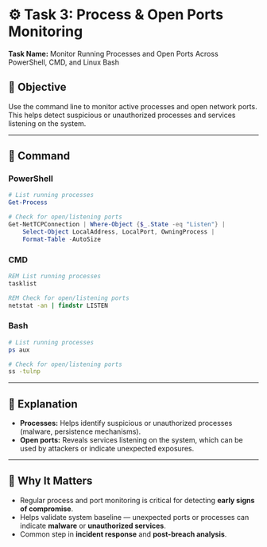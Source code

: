 # ⚙️ Task 3: Process & Open Ports Monitoring

**Task Name:** Monitor Running Processes and Open Ports Across PowerShell, CMD, and Linux Bash

## 📌 Objective  
Use the command line to monitor active processes and open network ports. This helps detect suspicious or unauthorized processes and services listening on the system.

---

## 🧪 Command

### PowerShell
```powershell
# List running processes
Get-Process

# Check for open/listening ports
Get-NetTCPConnection | Where-Object {$_.State -eq "Listen"} | 
    Select-Object LocalAddress, LocalPort, OwningProcess | 
    Format-Table -AutoSize
```

### CMD
```cmd
REM List running processes
tasklist

REM Check for open/listening ports
netstat -an | findstr LISTEN
```

### Bash
```bash
# List running processes
ps aux

# Check for open/listening ports
ss -tulnp
```

---

## 📝 Explanation

- **Processes:** Helps identify suspicious or unauthorized processes (malware, persistence mechanisms).
- **Open ports:** Reveals services listening on the system, which can be used by attackers or indicate unexpected exposures.

---

## 🔐 Why It Matters

- Regular process and port monitoring is critical for detecting **early signs of compromise**.
- Helps validate system baseline — unexpected ports or processes can indicate **malware** or **unauthorized services**.
- Common step in **incident response** and **post-breach analysis**.
